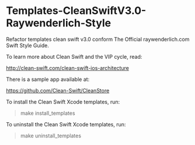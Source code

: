 # Templates-CleanSwiftV3.0-Raywenderlich-Style
Refactor templates clean swift v3.0 conform The Official raywenderlich.com Swift Style Guide.

To learn more about Clean Swift and the VIP cycle, read:

http://clean-swift.com/clean-swift-ios-architecture

There is a sample app available at:

https://github.com/Clean-Swift/CleanStore

To install the Clean Swift Xcode templates, run:

> make install_templates

To uninstall the Clean Swift Xcode templates, run:

> make uninstall_templates